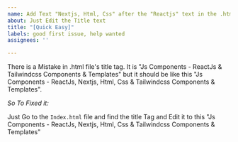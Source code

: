 ```yaml
---
name: Add Text "Nextjs, Html, Css" after the "Reactjs" text in the .html' title tag
about: Just Edit the Title text
title: "[Quick Easy]"
labels: good first issue, help wanted
assignees: ''

---
```


There is a Mistake in .html file's title tag. It is "Js Components - ReactJs & Tailwindcss Components & Templates" but it should be like this "Js Components - ReactJs, Nextjs, Html, Css & Tailwindcss Components & Templates".

*So To Fixed it:*

Just Go to the `Index.html` file and find the title Tag and Edit it to this "Js Components - ReactJs, Nextjs, Html, Css & Tailwindcss Components & Templates"

